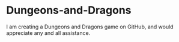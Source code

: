 # Dungeons-and-Dragons
I am creating a Dungeons and Dragons game on GitHub, and would appreciate any and all assistance.
